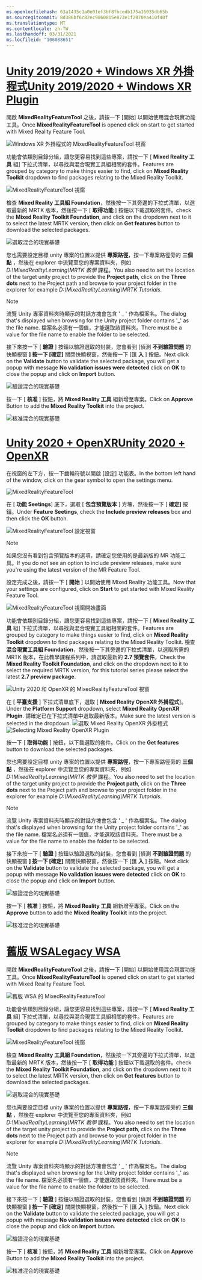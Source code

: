 ```yaml
---
ms.openlocfilehash: 63a1435c1a0e01ef3bf8fbcedb175a16035db65b
ms.sourcegitcommit: 8d386bf6c82ec9860815e873e1f2870ea410f40f
ms.translationtype: MT
ms.contentlocale: zh-TW
ms.lasthandoff: 03/31/2021
ms.locfileid: "106088651"
---
```

# <a name="unity-20192020--windows-xr-plugin"></a>[<span data-ttu-id="0fabd-101">Unity 2019/2020 + Windows XR 外掛程式</span><span class="sxs-lookup"><span data-stu-id="0fabd-101">Unity 2019/2020 + Windows XR Plugin</span></span>](#tab/winxr)

<span data-ttu-id="0fabd-102">開啟 **MixedRealityFeatureTool** 之後，請按一下 [開始] 以開始使用混合現實功能工具。</span><span class="sxs-lookup"><span data-stu-id="0fabd-102">Once **MixedRealityFeatureTool** is opened click on start to get started with Mixed Reality Feature Tool.</span></span>

![Windows XR 外掛程式的 MixedRealityFeatureTool 視窗](../images/mr-learning-base/base-02-section4-step1-2.png)

<span data-ttu-id="0fabd-104">功能會依類別目錄分組，讓您更容易找到這些專案，請按一下 [ **Mixed Reality 工具** 組] 下拉式清單，以尋找與混合現實工具組相關的套件。</span><span class="sxs-lookup"><span data-stu-id="0fabd-104">Features are grouped by category to make things easier to find, click on **Mixed Reality Toolkit** dropdown to find packages relating to the Mixed Reality Toolkit.</span></span>

![MixedRealityFeatureTool 視窗](../images/mr-learning-base/base-02-section4-step1-3.png)

<span data-ttu-id="0fabd-106">檢查 **Mixed Reality 工具組 Foundation**，然後按一下其旁邊的下拉式清單，以選取最新的 MRTK 版本，然後按一下 [ **取得功能** ] 按鈕以下載選取的套件。</span><span class="sxs-lookup"><span data-stu-id="0fabd-106">check the **Mixed Reality Toolkit Foundation**, and click on the dropdown next to it to select the latest MRTK version, then click on **Get features** button to download the selected packages.</span></span>

![選取混合的現實基礎](../images/mr-learning-base/base-02-section4-step1-4.png)


<span data-ttu-id="0fabd-108">您也需要設定目標 unity 專案的位置以提供 **專案路徑**，按一下專案路徑旁的 **三個點** ，然後在 explorer 中流覽至您的專案資料夾，例如 _D:\MixedRealityLearning\MRTK 教學_ 課程。</span><span class="sxs-lookup"><span data-stu-id="0fabd-108">You also need to set the location of the target unity project to provide the **Project path**, click on the **Three dots** next to the Project path and browse to your project folder in the explorer for example _D:\MixedRealityLearning\MRTK Tutorials_.</span></span>

> [!NOTE]
> <span data-ttu-id="0fabd-109">流覽 Unity 專案資料夾時顯示的對話方塊會包含 ' _ ' 作為檔案名。</span><span class="sxs-lookup"><span data-stu-id="0fabd-109">The dialog that's displayed when browsing for the Unity project folder contains '_' as the file name.</span></span> <span data-ttu-id="0fabd-110">檔案名必須有一個值，才能選取該資料夾。</span><span class="sxs-lookup"><span data-stu-id="0fabd-110">There must be a value for the file name to enable the folder to be selected.</span></span>

<span data-ttu-id="0fabd-111">接下來按一下 [ **驗證** ] 按鈕以驗證選取的封裝，您會看到 [偵測 **不到驗證問題** 的快顯視窗 **] 按一下 [確定]** 關閉快顯視窗，然後按一下 [匯 **入** ] 按鈕。</span><span class="sxs-lookup"><span data-stu-id="0fabd-111">Next click on the **Validate** button to validate the selected package, you will get a popup with message **No validation issues were detected** click on **OK** to close the popup and click on **Import** button.</span></span>

![驗證混合的現實基礎](../images/mr-learning-base/base-02-section4-step1-5.png)

<span data-ttu-id="0fabd-113">按一下 [ **核准** ] 按鈕，將 **Mixed Reality 工具** 組新增至專案。</span><span class="sxs-lookup"><span data-stu-id="0fabd-113">Click on **Approve** Button to add the **Mixed Reality Toolkit** into the project.</span></span>

![核准混合的現實基礎](../images/mr-learning-base/base-02-section4-step1-6.png)

# <a name="unity-2020--openxr"></a>[<span data-ttu-id="0fabd-115">Unity 2020 + OpenXR</span><span class="sxs-lookup"><span data-stu-id="0fabd-115">Unity 2020 + OpenXR</span></span>](#tab/openxr)
<span data-ttu-id="0fabd-116">在視窗的左下方，按一下齒輪符號以開啟 [設定] 功能表。</span><span class="sxs-lookup"><span data-stu-id="0fabd-116">In the bottom left hand of the window, click on the gear symbol to open the settings menu.</span></span>

![MixedRealityFeatureTool](../images/mr-learning-base/base-02-section4-step1-2.png)

<span data-ttu-id="0fabd-118">在 [ **功能 Seetings**] 底下，選取 [ **包含預覽版本** ] 方塊，然後按一下 [ **確定]** 按鈕。</span><span class="sxs-lookup"><span data-stu-id="0fabd-118">Under **Feature Seetings**, check the **Include preview releases** box and then click the **OK** button.</span></span>

![MixedRealityFeatureTool 設定視窗](../images/mrft-settings.png)

> [!NOTE]
><span data-ttu-id="0fabd-120">如果您沒有看到包含預覽版本的選項，請確定您使用的是最新版的 MR 功能工具。</span><span class="sxs-lookup"><span data-stu-id="0fabd-120">If you do not see an option to include preview releases, make sure you're using the latest version of the MR Feature Tool.</span></span>

<span data-ttu-id="0fabd-121">設定完成之後，請按一下 [ **開始** ] 以開始使用 Mixed Reality 功能工具。</span><span class="sxs-lookup"><span data-stu-id="0fabd-121">Now that your settings are configured, click on **Start** to get started with Mixed Reality Feature Tool.</span></span>

![MixedRealityFeatureTool 視窗開始畫面](../images/mr-learning-base/base-02-section4-step1-2.png)

<span data-ttu-id="0fabd-123">功能會依類別目錄分組，讓您更容易找到這些專案，請按一下 [ **Mixed Reality 工具** 組] 下拉式清單，以尋找與混合現實工具組相關的套件。</span><span class="sxs-lookup"><span data-stu-id="0fabd-123">Features are grouped by category to make things easier to find, click on **Mixed Reality Toolkit** dropdown to find packages relating to the Mixed Reality Toolkit.</span></span>
<span data-ttu-id="0fabd-124">檢查 **混合現實工具組 Foundation**，然後按一下其旁邊的下拉式清單，以選取所需的 MRTK 版本，在此教學課程系列中，請選取最新的 **2.7 預覽套件**。</span><span class="sxs-lookup"><span data-stu-id="0fabd-124">Check the **Mixed Reality Toolkit Foundation**, and click on the dropdown next to it to select the required MRTK version, for this tutorial series please select the latest **2.7 preview package**.</span></span>

![Unity 2020 和 OpenXR 的 MixedRealityFeatureTool 視窗](../images/mrft-mrtk.png)

<span data-ttu-id="0fabd-126">在 [ **平臺支援** ] 下拉式清單底下，選取 [ **Mixed Reality OpenXR 外掛程式**]。</span><span class="sxs-lookup"><span data-stu-id="0fabd-126">Under the **Platform Support** dropdown, select **Mixed Reality OpenXR Plugin**.</span></span> <span data-ttu-id="0fabd-127">請確定已在下拉式清單中選取最新版本。</span><span class="sxs-lookup"><span data-stu-id="0fabd-127">Make sure the latest version is selected in the dropdown.</span></span>
<span data-ttu-id="0fabd-128">![選取 Mixed Reality OpenXR 外掛程式](../images/mrft-openxr.png)</span><span class="sxs-lookup"><span data-stu-id="0fabd-128">![Selecting Mixed Reality OpenXR Plugin](../images/mrft-openxr.png)</span></span>

<span data-ttu-id="0fabd-129">按一下 [ **取得功能** ] 按鈕，以下載選取的套件。</span><span class="sxs-lookup"><span data-stu-id="0fabd-129">Click on the **Get features** button to download the selected packages.</span></span>

<span data-ttu-id="0fabd-130">您也需要設定目標 unity 專案的位置以提供 **專案路徑**，按一下專案路徑旁的 **三個點** ，然後在 explorer 中流覽至您的專案資料夾，例如 _D:\MixedRealityLearning\MRTK 教學_ 課程。</span><span class="sxs-lookup"><span data-stu-id="0fabd-130">You also need to set the location of the target unity project to provide the **Project path**, click on the **Three dots** next to the Project path and browse to your project folder in the explorer for example _D:\MixedRealityLearning\MRTK Tutorials_.</span></span>

> [!NOTE]
> <span data-ttu-id="0fabd-131">流覽 Unity 專案資料夾時顯示的對話方塊會包含 ' _ ' 作為檔案名。</span><span class="sxs-lookup"><span data-stu-id="0fabd-131">The dialog that's displayed when browsing for the Unity project folder contains '_' as the file name.</span></span> <span data-ttu-id="0fabd-132">檔案名必須有一個值，才能選取該資料夾。</span><span class="sxs-lookup"><span data-stu-id="0fabd-132">There must be a value for the file name to enable the folder to be selected.</span></span>

<span data-ttu-id="0fabd-133">接下來按一下 [ **驗證** ] 按鈕以驗證選取的封裝，您會看到 [偵測 **不到驗證問題** 的快顯視窗 **] 按一下 [確定]** 關閉快顯視窗，然後按一下 [匯 **入** ] 按鈕。</span><span class="sxs-lookup"><span data-stu-id="0fabd-133">Next click on the **Validate** button to validate the selected package, you will get a popup with message **No validation issues were detected** click on **OK** to close the popup and click on **Import** button.</span></span>

![驗證混合的現實基礎](../images/mrft-openxr-validate2.png)

<span data-ttu-id="0fabd-135">按一下 [ **核准** ] 按鈕，將 **Mixed Reality 工具** 組新增至專案。</span><span class="sxs-lookup"><span data-stu-id="0fabd-135">Click on the **Approve** button to add the **Mixed Reality Toolkit** into the project.</span></span>

![核准混合的現實基礎](../images/mrft-openxr-import.png)

# <a name="legacy-wsa"></a>[<span data-ttu-id="0fabd-137">舊版 WSA</span><span class="sxs-lookup"><span data-stu-id="0fabd-137">Legacy WSA</span></span>](#tab/wsa)
<span data-ttu-id="0fabd-138">開啟 **MixedRealityFeatureTool** 之後，請按一下 [開始] 以開始使用混合現實功能工具。</span><span class="sxs-lookup"><span data-stu-id="0fabd-138">Once **MixedRealityFeatureTool** is opened click on start to get started with Mixed Reality Feature Tool.</span></span>

![舊版 WSA 的 MixedRealityFeatureTool](../images/mr-learning-base/base-02-section4-step1-2.png)

<span data-ttu-id="0fabd-140">功能會依類別目錄分組，讓您更容易找到這些專案，請按一下 [ **Mixed Reality 工具** 組] 下拉式清單，以尋找與混合現實工具組相關的套件。</span><span class="sxs-lookup"><span data-stu-id="0fabd-140">Features are grouped by category to make things easier to find, click on **Mixed Reality Toolkit** dropdown to find packages relating to the Mixed Reality Toolkit.</span></span>

![MixedRealityFeatureTool 視窗](../images/mr-learning-base/base-02-section4-step1-3.png)

<span data-ttu-id="0fabd-142">檢查 **Mixed Reality 工具組 Foundation**，然後按一下其旁邊的下拉式清單，以選取最新的 MRTK 版本，然後按一下 [ **取得功能** ] 按鈕以下載選取的套件。</span><span class="sxs-lookup"><span data-stu-id="0fabd-142">check the **Mixed Reality Toolkit Foundation**, and click on the dropdown next to it to select the latest MRTK version, then click on **Get features** button to download the selected packages.</span></span>

![選取混合的現實基礎](../images/mr-learning-base/base-02-section4-step1-4.png)

<span data-ttu-id="0fabd-144">您也需要設定目標 unity 專案的位置以提供 **專案路徑**，按一下專案路徑旁的 **三個點** ，然後在 explorer 中流覽至您的專案資料夾，例如 _D:\MixedRealityLearning\MRTK 教學_ 課程。</span><span class="sxs-lookup"><span data-stu-id="0fabd-144">You also need to set the location of the target unity project to provide the **Project path**, click on the **Three dots** next to the Project path and browse to your project folder in the explorer for example _D:\MixedRealityLearning\MRTK Tutorials_.</span></span>

> [!NOTE]
> <span data-ttu-id="0fabd-145">流覽 Unity 專案資料夾時顯示的對話方塊會包含 ' _ ' 作為檔案名。</span><span class="sxs-lookup"><span data-stu-id="0fabd-145">The dialog that's displayed when browsing for the Unity project folder contains '_' as the file name.</span></span> <span data-ttu-id="0fabd-146">檔案名必須有一個值，才能選取該資料夾。</span><span class="sxs-lookup"><span data-stu-id="0fabd-146">There must be a value for the file name to enable the folder to be selected.</span></span>

<span data-ttu-id="0fabd-147">接下來按一下 [ **驗證** ] 按鈕以驗證選取的封裝，您會看到 [偵測 **不到驗證問題** 的快顯視窗 **] 按一下 [確定]** 關閉快顯視窗，然後按一下 [匯 **入** ] 按鈕。</span><span class="sxs-lookup"><span data-stu-id="0fabd-147">Next click on the **Validate** button to validate the selected package, you will get a popup with message **No validation issues were detected** click on **OK** to close the popup and click on **Import** button.</span></span>

![驗證混合的現實基礎](../images/mr-learning-base/base-02-section4-step1-5.png)

<span data-ttu-id="0fabd-149">按一下 [ **核准** ] 按鈕，將 **Mixed Reality 工具** 組新增至專案。</span><span class="sxs-lookup"><span data-stu-id="0fabd-149">Click on **Approve** Button to add the **Mixed Reality Toolkit** into the project.</span></span>

![核准混合的現實基礎](../images/mr-learning-base/base-02-section4-step1-6.png)

